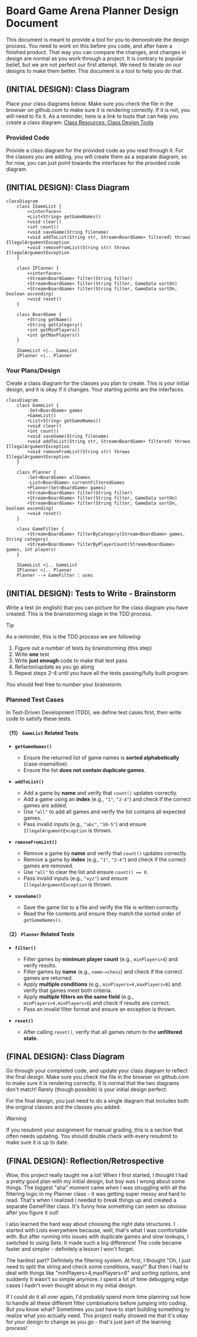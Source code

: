 # Board Game Arena Planner Design Document


This document is meant to provide a tool for you to demonstrate the design process. You need to work on this before you code, and after have a finished product. That way you can compare the changes, and changes in design are normal as you work through a project. It is contrary to popular belief, but we are not perfect our first attempt. We need to iterate on our designs to make them better. This document is a tool to help you do that.


## (INITIAL DESIGN): Class Diagram 

Place your class diagrams below. Make sure you check the file in the browser on github.com to make sure it is rendering correctly. If it is not, you will need to fix it. As a reminder, here is a link to tools that can help you create a class diagram: [Class Resources: Class Design Tools](https://github.com/CS5004-khoury-lionelle/Resources?tab=readme-ov-file#uml-design-tools)

### Provided Code

Provide a class diagram for the provided code as you read through it.  For the classes you are adding, you will create them as a separate diagram, so for now, you can just point towards the interfaces for the provided code diagram.
## (INITIAL DESIGN): Class Diagram


```mermaid
classDiagram
    class IGameList {
        <<interface>>
        +List<String> getGameNames()
        +void clear()
        +int count()
        +void saveGame(String filename)
        +void addToList(String str, Stream<BoardGame> filtered) throws IllegalArgumentException
        +void removeFromList(String str) throws IllegalArgumentException
    }
    
    class IPlanner {
        <<interface>>
        +Stream<BoardGame> filter(String filter)
        +Stream<BoardGame> filter(String filter, GameData sortOn)
        +Stream<BoardGame> filter(String filter, GameData sortOn, boolean ascending)
        +void reset()
    }

    class BoardGame {
        +String getName()
        +String getCategory()
        +int getMinPlayers()
        +int getMaxPlayers()
    }

    IGameList <|.. GameList
    IPlanner <|.. Planner
```



### Your Plans/Design

Create a class diagram for the classes you plan to create. This is your initial design, and it is okay if it changes. Your starting points are the interfaces.
```mermaid
classDiagram
    class GameList {
        -Set<BoardGame> games
        +GameList()
        +List<String> getGameNames()
        +void clear()
        +int count()
        +void saveGame(String filename)
        +void addToList(String str, Stream<BoardGame> filtered) throws IllegalArgumentException
        +void removeFromList(String str) throws IllegalArgumentException
    }

    class Planner {
        -Set<BoardGame> allGames
        -List<BoardGame> currentFilteredGames
        +Planner(Set<BoardGame> games)
        +Stream<BoardGame> filter(String filter)
        +Stream<BoardGame> filter(String filter, GameData sortOn)
        +Stream<BoardGame> filter(String filter, GameData sortOn, boolean ascending)
        +void reset()
    }

    class GameFilter {
        +Stream<BoardGame> filterByCategory(Stream<BoardGame> games, String category)
        +Stream<BoardGame> filterByPlayerCount(Stream<BoardGame> games, int players)
    }

    IGameList <|.. GameList
    IPlanner <|.. Planner
    Planner --> GameFilter : uses
```






## (INITIAL DESIGN): Tests to Write - Brainstorm

Write a test (in english) that you can picture for the class diagram you have created. This is the brainstorming stage in the TDD process. 

> [!TIP]
> As a reminder, this is the TDD process we are following:
> 1. Figure out a number of tests by brainstorming (this step)
> 2. Write **one** test
> 3. Write **just enough** code to make that test pass
> 4. Refactor/update  as you go along
> 5. Repeat steps 2-4 until you have all the tests passing/fully built program

You should feel free to number your brainstorm. 

### **Planned Test Cases**
In Test-Driven Development (TDD), we define test cases first, then write code to satisfy these tests.

#### **（1️1） `GameList` Related Tests**
- **`getGameNames()`**
  - Ensure the returned list of game names is **sorted alphabetically** (case-insensitive).
  - Ensure the list **does not contain duplicate games**.

- **`addToList()`**
  - Add a game by **name** and verify that `count()` updates correctly.
  - Add a game using an **index** (e.g., `"1"`, `"2-4"`) and check if the correct games are added.
  - Use `"all"` to add all games and verify the list contains all expected games.
  - Pass invalid inputs (e.g., `"abc"`, `"10-5"`) and ensure `IllegalArgumentException` is thrown.

- **`removeFromList()`**
  - Remove a game by **name** and verify that `count()` updates correctly.
  - Remove a game by **index** (e.g., `"1"`, `"2-4"`) and check if the correct games are removed.
  - Use `"all"` to clear the list and ensure `count() == 0`.
  - Pass invalid inputs (e.g., `"xyz"`) and ensure `IllegalArgumentException` is thrown.

- **`saveGame()`**
  - Save the game list to a file and verify the file is written correctly.
  - Read the file contents and ensure they match the sorted order of `getGameNames()`.

#### **（2️） `Planner` Related Tests**
- **`filter()`**
  - Filter games by **minimum player count** (e.g., `minPlayers>4`) and verify results.
  - Filter games by **name** (e.g., `name~=chess`) and check if the correct games are returned.
  - Apply **multiple conditions** (e.g., `minPlayers>4,maxPlayers<6`) and verify that games meet both criteria.
  - Apply **multiple filters on the same field** (e.g., `minPlayers>4,minPlayers<6`) and check if results are correct.
  - Pass an invalid filter format and ensure an exception is thrown.

- **`reset()`**
  - After calling `reset()`, verify that all games return to the **unfiltered state**.




## (FINAL DESIGN): Class Diagram

Go through your completed code, and update your class diagram to reflect the final design. Make sure you check the file in the browser on github.com to make sure it is rendering correctly. It is normal that the two diagrams don't match! Rarely (though possible) is your initial design perfect. 

For the final design, you just need to do a single diagram that includes both the original classes and the classes you added. 

> [!WARNING]
> If you resubmit your assignment for manual grading, this is a section that often needs updating. You should double check with every resubmit to make sure it is up to date.





## (FINAL DESIGN): Reflection/Retrospective

Wow, this project really taught me a lot! When I first started, I thought I had a pretty good plan with my initial design, but boy was I wrong about some things. The biggest "aha" moment came when I was struggling with all the filtering logic in my Planner class - it was getting super messy and hard to read. That's when I realized I needed to break things up and created a separate GameFilter class. It's funny how something can seem so obvious after you figure it out!

I also learned the hard way about choosing the right data structures. I started with Lists everywhere because, well, that's what I was comfortable with. But after running into issues with duplicate games and slow lookups, I switched to using Sets. It made such a big difference! The code became faster and simpler - definitely a lesson I won't forget.

The hardest part? Definitely the filtering system. At first, I thought "Oh, I just need to split the string and check some conditions, easy!" But then I had to deal with things like "minPlayers>4,maxPlayers<6" and sorting options, and suddenly it wasn't so simple anymore. I spent a lot of time debugging edge cases I hadn't even thought about in my initial design.

If I could do it all over again, I'd probably spend more time planning out how to handle all these different filter combinations before jumping into coding. But you know what? Sometimes you just have to start building something to realize what you actually need. This project really showed me that it's okay for your design to change as you go - that's just part of the learning process!
